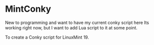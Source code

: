 # MintConky
New to programming and want to have my current conky script here
Its working right now, but I want to add Lua script to it at some point.

To create a Conky script for LinuxMint 19. 
